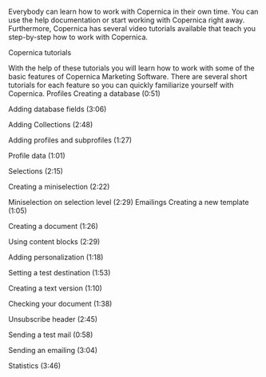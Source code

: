 Everybody can learn how to work with Copernica in their own time. You can use the help documentation or start working with Copernica right away. Furthermore, Copernica has several video tutorials available that teach you step-by-step how to work with Copernica.

Copernica tutorials

With the help of these tutorials you will learn how to work with some of the basic features of Copernica Marketing Software. There are several short tutorials for each feature so you can quickly familiarize yourself with Copernica.
Profiles
Creating a database (0:51)

Adding database fields (3:06)

Adding Collections (2:48)

Adding profiles and subprofiles (1:27)

Profile data (1:01)

Selections (2:15)

Creating a miniselection (2:22)

Miniselection on selection level (2:29)
Emailings
Creating a new template (1:05)

Creating a document (1:26)

Using content blocks (2:29)

Adding personalization (1:18)

Setting a test destination (1:53)

Creating a text version (1:10)

Checking your document (1:38)

Unsubscribe header (2:45)

Sending a test mail (0:58)

Sending an emailing (3:04)

Statistics (3:46)